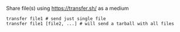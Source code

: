 Share file(s) using https://transfer.sh/  as a medium

```
transfer file1 # send just single file
transfer file1 [file2, ...] # will send a tarball with all files
```
